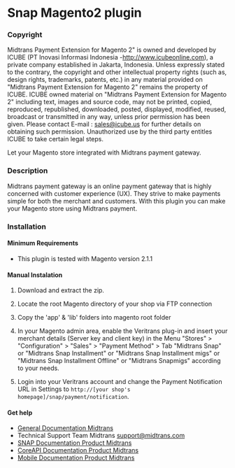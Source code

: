Snap Magento2 plugin
=========================

### Copyright

Midtrans Payment Extension for Magento 2" is owned and developed by ICUBE (PT Inovasi Informasi Indonesia -http://www.icubeonline.com), a private company established in Jakarta, Indonesia. Unless expressly stated to the contrary, the copyright and other intellectual property rights (such as, design rights, trademarks, patents, etc.) in any material provided on "Midtrans Payment Extension for Magento 2" remains the property of ICUBE. ICUBE owned material on "Midtrans Payment Extension for Magento 2" including text, images and source code, may not be printed, copied, reproduced, republished, downloaded, posted, displayed, modified, reused, broadcast or transmitted in any way, unless prior permission has been given. Please contact E-mail : sales@icube.us for further details on obtaining such permission. Unauthorized use by the third party entitles ICUBE to take certain legal steps.

Let your Magento store integrated with Midtrans payment gateway.

### Description

Midtrans payment gateway is an online payment gateway that is highly concerned with customer experience (UX). They strive to make payments simple for both the merchant and customers. With this plugin you can make your Magento store using Midtrans payment.


### Installation

#### Minimum Requirements

* This plugin is tested with Magento version 2.1.1


#### Manual Instalation

1. Download and extract the zip.

2. Locate the root Magento directory of your shop via FTP connection

3. Copy the 'app' & 'lib' folders into magento root folder

4. In your Magento admin area, enable the Veritrans plug-in and insert your merchant details (Server key and client key) in the Menu "Stores" > "Configuration" > "Sales" > "Payment Method" > Tab "Midtrans Snap" or "Midtrans Snap Installment" or "Midtrans Snap Installment migs" or "Midtrans Snap Installment Offline" or "Midtrans Snapmigs" according to your needs.

5. Login into your Veritrans account and change the Payment Notification URL in Settings to `http://[your shop's homepage]/snap/payment/notification`.

#### Get help

* [General Documentation Midtrans](http://docs.midtrans.com)
* Technical Support Team Midtrans [support@midtrans.com](mailto:support@midtrans.com)
* [SNAP Documentation Product Midtrans](https://snap-docs.midtrans.com/)
* [CoreAPI Documentation Product Midtrans](https://api-docs.midtrans.com/)
* [Mobile Documentation Product Midtrans](http://mobile-docs.midtrans.com/)